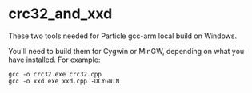 # crc32_and_xxd

These two tools needed for Particle gcc-arm local build on Windows.

You'll need to build them for Cygwin or MinGW, depending on what you have installed. For example:

```
gcc -o crc32.exe crc32.cpp
gcc -o xxd.exe xxd.cpp -DCYGWIN
```
